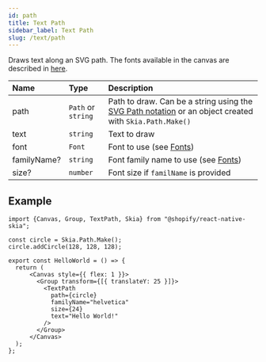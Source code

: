```yaml
---
id: path
title: Text Path
sidebar_label: Text Path
slug: /text/path
---
```


Draws text along an SVG path.
The fonts available in the canvas are described in [here](/docs/text/fonts).

| Name        | Type               |  Description                                                 |
|:------------|:-------------------|:-------------------------------------------------------------|
| path        | `Path` or `string` | Path to draw. Can be a string using the [SVG Path notation](https://developer.mozilla.org/en-US/docs/Web/SVG/Tutorial/Paths#line_commands) or an object created with `Skia.Path.Make()` |
| text        | `string`           | Text to draw                                                 |
| font        | `Font`             | Font to use (see [Fonts](/docs/text/fonts))                  |
| familyName? | `string`           | Font family name to use  (see [Fonts](/docs/text/fonts))     |
| size?       | `number`           | Font size if `familName` is provided                         |

## Example

```tsx twoslash
import {Canvas, Group, TextPath, Skia} from "@shopify/react-native-skia";

const circle = Skia.Path.Make();
circle.addCircle(128, 128, 128);

export const HelloWorld = () => {
  return (
      <Canvas style={{ flex: 1 }}>
        <Group transform={[{ translateY: 25 }]}>
          <TextPath
            path={circle}
            familyName="helvetica"
            size={24}
            text="Hello World!"
          />
        </Group>
      </Canvas>
  );
};
```
